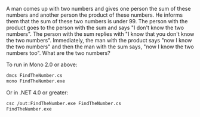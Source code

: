 A man comes up with two numbers and gives one person the sum of these numbers and another person the product of these numbers. He informs them that the sum of these two numbers is under 99. The person with the product goes to the person with the sum and says "I don't know the two numbers". The person with the sum replies with "I know that you don't know the two numbers".  Immediately, the man with the product says "now I know the two numbers" and then the man with the sum says, "now I know the two numbers too". What are the two numbers?


To run in Mono 2.0 or above:

```sh
dmcs FindTheNumber.cs
mono FindTheNumber.exe
```

Or in .NET 4.0 or greater:

```sh
csc /out:FindTheNumber.exe FindTheNumber.cs
FindTheNumber.exe
```